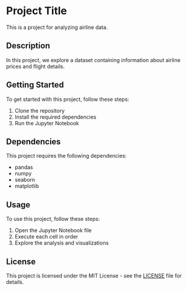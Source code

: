 # Project Title

This is a project for analyzing airline data.

## Description

In this project, we explore a dataset containing information about airline prices and flight details.

## Getting Started

To get started with this project, follow these steps:

1. Clone the repository
2. Install the required dependencies
3. Run the Jupyter Notebook

## Dependencies

This project requires the following dependencies:

- pandas
- numpy
- seaborn
- matplotlib

## Usage

To use this project, follow these steps:

1. Open the Jupyter Notebook file
2. Execute each cell in order
3. Explore the analysis and visualizations

## License

This project is licensed under the MIT License - see the [LICENSE](LICENSE) file for details.
